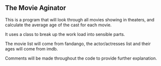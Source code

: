 The Movie Aginator
-----
This is a program that will look through all movies showing in theaters, and calculate the average age of the cast for each movie. 

It uses a class to break up the work load into sensible parts. 

The movie list will come from fandango, the actor/actresses list and their ages will come from imdb.

Comments will be made throughout the code to provide further explanation.
